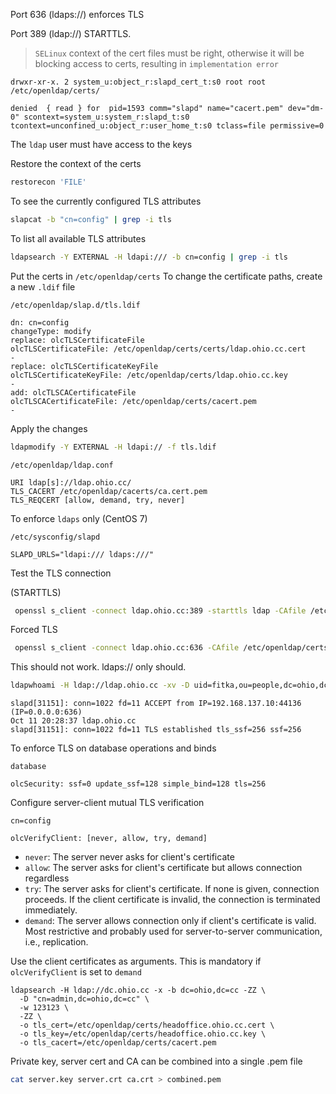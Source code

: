 Port 636 (ldaps://) enforces TLS

Port 389 (ldap://) STARTTLS. 

> `SELinux` context of the cert files must be right, otherwise it will be blocking access to certs, resulting in `implementation error`

```
drwxr-xr-x. 2 system_u:object_r:slapd_cert_t:s0 root root  /etc/openldap/certs/
```

```
denied  { read } for  pid=1593 comm="slapd" name="cacert.pem" dev="dm-0" scontext=system_u:system_r:slapd_t:s0 tcontext=unconfined_u:object_r:user_home_t:s0 tclass=file permissive=0
```

The `ldap` user must have access to the keys

Restore the context of the certs 

``` bash
restorecon 'FILE'
```

To see the currently configured TLS attributes

``` bash
slapcat -b "cn=config" | grep -i tls
```

To list all available TLS attributes

``` bash
ldapsearch -Y EXTERNAL -H ldapi:/// -b cn=config | grep -i tls
```

Put the certs in `/etc/openldap/certs`
To change the certificate paths, create a new `.ldif` file

`/etc/openldap/slap.d/tls.ldif`
```
dn: cn=config
changeType: modify
replace: olcTLSCertificateFile
olcTLSCertificateFile: /etc/openldap/certs/certs/ldap.ohio.cc.cert
-
replace: olcTLSCertificateKeyFile
olcTLSCertificateKeyFile: /etc/openldap/certs/ldap.ohio.cc.key
-
add: olcTLSCACertificateFile
olcTLSCACertificateFile: /etc/openldap/certs/cacert.pem
-
```

Apply the changes

``` bash
ldapmodify -Y EXTERNAL -H ldapi:// -f tls.ldif
```

`/etc/openldap/ldap.conf`
```
URI ldap[s]://ldap.ohio.cc/
TLS_CACERT /etc/openldap/cacerts/ca.cert.pem
TLS_REQCERT [allow, demand, try, never]
```

To enforce `ldaps` only (CentOS 7)

`/etc/sysconfig/slapd`
```
SLAPD_URLS="ldapi:/// ldaps:///"
```

Test the TLS connection 

(STARTTLS)

``` bash
 openssl s_client -connect ldap.ohio.cc:389 -starttls ldap -CAfile /etc/openldap/certs/cacert.pem
```

Forced TLS

``` bash
 openssl s_client -connect ldap.ohio.cc:636 -CAfile /etc/openldap/certs/cacert.pem
```

This should not work. ldaps:// only should.

``` bash
ldapwhoami -H ldap://ldap.ohio.cc -xv -D uid=fitka,ou=people,dc=ohio,dc=cc -w 123123
```

```
slapd[31151]: conn=1022 fd=11 ACCEPT from IP=192.168.137.10:44136 (IP=0.0.0.0:636)
Oct 11 20:28:37 ldap.ohio.cc 
slapd[31151]: conn=1022 fd=11 TLS established tls_ssf=256 ssf=256
```

To enforce TLS on database operations and binds

`database`
```
olcSecurity: ssf=0 update_ssf=128 simple_bind=128 tls=256
```

Configure server-client mutual TLS verification

`cn=config`
```
olcVerifyClient: [never, allow, try, demand]
```

- `never`: The server never asks for client's certificate
- `allow`: The server asks for client's certificate but allows connection regardless
- `try`: The server asks for client's certificate. If none is given, connection proceeds. If the client certificate is invalid, the connection is terminated immediately.
- `demand`: The server allows connection only if client's certificate is valid. Most restrictive and probably used for server-to-server communication, i.e., replication.

Use the client certificates as arguments. This is mandatory if `olcVerifyClient` is set to `demand`

```
ldapsearch -H ldap://dc.ohio.cc -x -b dc=ohio,dc=cc -ZZ \
  -D "cn=admin,dc=ohio,dc=cc" \
  -w 123123 \
  -ZZ \
  -o tls_cert=/etc/openldap/certs/headoffice.ohio.cc.cert \
  -o tls_key=/etc/openldap/certs/headoffice.ohio.cc.key \
  -o tls_cacert=/etc/openldap/certs/cacert.pem
```

Private key, server cert and CA can be combined into a single .pem file

``` bash
cat server.key server.crt ca.crt > combined.pem
```